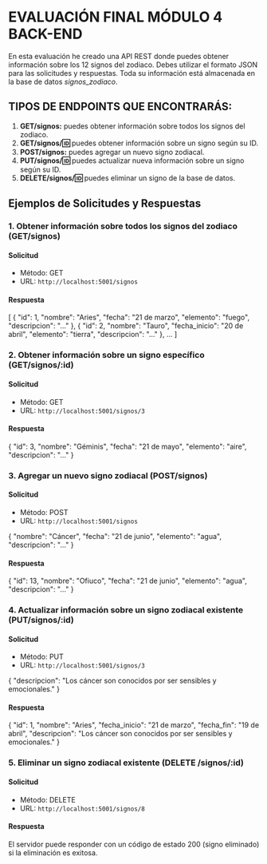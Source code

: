 # EVALUACIÓN FINAL MÓDULO 4 BACK-END

En esta evaluación he creado una API REST donde puedes obtener información sobre los 12 signos del zodiaco. Debes utilizar el formato JSON para las solicitudes y respuestas. Toda su información está almacenada en la base de datos _signos_zodiaco_.

## TIPOS DE ENDPOINTS QUE ENCONTRARÁS:

1. **GET/signos:** puedes obtener información sobre todos los signos del zodiaco.
2. **GET/signos/:id:** puedes obtener información sobre un signo según su ID.
3. **POST/signos:** puedes agregar un nuevo signo zodiacal.
4. **PUT/signos/:id:** puedes actualizar nueva información sobre un signo según su ID.
5. **DELETE/signos/:id:** puedes eliminar un signo de la base de datos.

## Ejemplos de Solicitudes y Respuestas

### 1. Obtener información sobre todos los signos del zodiaco (GET/signos)

#### Solicitud

- Método: GET
- URL: `http://localhost:5001/signos`

#### Respuesta

[
{
"id": 1,
"nombre": "Aries",
"fecha": "21 de marzo",
"elemento": "fuego",
"descripcion": "..."
},
{
"id": 2,
"nombre": "Tauro",
"fecha_inicio": "20 de abril",
"elemento": "tierra",
"descripcion": "..."
},
...
]

### 2. Obtener información sobre un signo específico (GET/signos/:id)

#### Solicitud

- Método: GET
- URL: `http://localhost:5001/signos/3`

#### Respuesta

{
"id": 3,
"nombre": "Géminis",
"fecha": "21 de mayo",
"elemento": "aire",
"descripcion": "..."
}

### 3. Agregar un nuevo signo zodiacal (POST/signos)

#### Solicitud

- Método: POST
- URL: `http://localhost:5001/signos`

{
"nombre": "Cáncer",
"fecha": "21 de junio",
"elemento": "agua",
"descripcion": "..."
}

#### Respuesta

{
"id": 13,
"nombre": "Ofiuco",
"fecha": "21 de junio",
"elemento": "agua",
"descripcion": "..."
}

### 4. Actualizar información sobre un signo zodiacal existente (PUT/signos/:id)

#### Solicitud

- Método: PUT
- URL: `http://localhost:5001/signos/3`

{
"descripcion": "Los cáncer son conocidos por ser sensibles y emocionales."
}

#### Respuesta

{
"id": 1,
"nombre": "Aries",
"fecha_inicio": "21 de marzo",
"fecha_fin": "19 de abril",
"descripcion": "Los cáncer son conocidos por ser sensibles y emocionales."
}

### 5. Eliminar un signo zodiacal existente (DELETE /signos/:id)

#### Solicitud

- Método: DELETE
- URL: `http://localhost:5001/signos/8`

#### Respuesta

El servidor puede responder con un código de estado 200 (signo eliminado) si la eliminación es exitosa.
